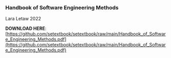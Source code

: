 ### Handbook of Software Engineering Methods

Lara Letaw 2022

**DOWNLOAD HERE**: [https://github.com/setextbook/setextbook/raw/main/Handbook_of_Software_Engineering_Methods.pdf](https://github.com/setextbook/setextbook/raw/main/Handbook_of_Software_Engineering_Methods.pdf)
